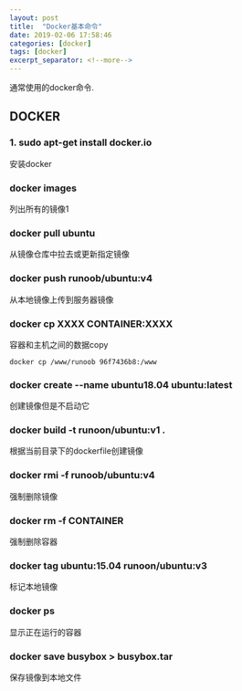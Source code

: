 ```yaml
---
layout: post
title:  "Docker基本命令"
date: 2019-02-06 17:58:46
categories: [docker]
tags: [docker]
excerpt_separator: <!--more-->
---
```

通常使用的docker命令.
<!--more-->
## DOCKER

### 1. sudo apt-get install docker.io

安装docker

### docker images

列出所有的镜像1

### docker pull ubuntu

从镜像仓库中拉去或更新指定镜像

### docker push runoob/ubuntu:v4

从本地镜像上传到服务器镜像

### docker cp XXXX CONTAINER:XXXX

容器和主机之间的数据copy

```shell
docker cp /www/runoob 96f7436b8:/www
```

### docker create --name ubuntu18.04 ubuntu:latest

创建镜像但是不启动它

### docker build -t runoon/ubuntu:v1 .

根据当前目录下的dockerfile创建镜像

### docker rmi -f runoob/ubuntu:v4

强制删除镜像

### docker rm -f CONTAINER

强制删除容器

### docker tag ubuntu:15.04 runoon/ubuntu:v3

标记本地镜像

### docker ps

显示正在运行的容器

### docker save busybox > busybox.tar

保存镜像到本地文件

